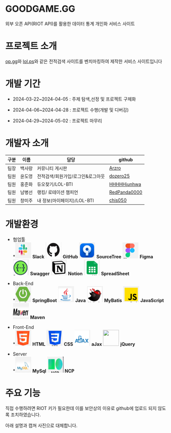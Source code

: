 # GOODGAME.GG

외부 오픈 API(RIOT API)를 활용한 데이터 통계 개인화 서비스 사이트

# 프로젝트 소개

[op.gg](https://OP.GG/)와 [lol.ps](https://lol.ps/)와 같은 전적검색 사이트를 벤치마킹하여 제작한 서비스 사이트입니다


# 개발 기간

 + 2024-03-22~2024-04-05 : 주제 탐색,선정 및 프로젝트 구체화

 + 2024-04-06~2024-04-28 : 프로젝트 수행(개발 및 디버깅)

 + 2024-04-29~2024-05-02 : 프로젝트 마무리 


# 개발자 소개

| 구분 | 이름  | 담당 | github |
|----|-----|----|--------|
| 팀장 | 백사랑 | 커뮤니티 게시판  | [Arzro](https://github.com/Arzro/)      |
| 팀원 | 윤도영 | 전적검색/회원가입/로그인&로그아웃  | [dozero25](https://github.com/dozero25/)      |
| 팀원 | 홍준화 | 듀오찾기/LOL-BTI  | [HHHHHjunhwa](https://github.com/HHHHHjunhwa/)      |
| 팀원 | 남병선 | 랭킹/ 로테이션 챔피언  | [RedPanda0000](https://github.com/RedPanda0000/)      |
| 팀원 | 창미주 | 내 정보(마이페이지)/LOL-BTI  | [chis050](https://github.com/chis050/)      |


# 개발환경

* 협업툴  
   *<img src="https://github.com/HHHHHjunhwa/goodgame.gg/blob/main/slack.PNG" width="50px" height="50px"> __Slack__
 <img src="https://github.com/HHHHHjunhwa/goodgame.gg/blob/main/github.PNG" width="50px" height="50px"> __GitHub__
  <img src="https://github.com/HHHHHjunhwa/goodgame.gg/blob/main/sourcetree.PNG" width="50px" height="50px"> __SourceTree__
   <img src="https://github.com/HHHHHjunhwa/goodgame.gg/blob/main/figma.PNG" width="50px" height="50px"> __Figma__
  <img src="https://github.com/HHHHHjunhwa/goodgame.gg/blob/main/swagger.PNG" width="50px" height="50px"> __Swagger__
   <img src="https://github.com/HHHHHjunhwa/goodgame.gg/blob/main/notion.PNG" width="50px" height="50px"> __Notion__
  <img src="https://github.com/HHHHHjunhwa/goodgame.gg/blob/main/spreadsheet.PNG" width="50px" height="50px"> __SpreadSheet__
               
 * Back-End  
   *<img src="https://github.com/HHHHHjunhwa/goodgame.gg/blob/main/back_end_img/springboot.PNG" width="50px" height="50px"> __SpringBoot__
<img src="https://github.com/HHHHHjunhwa/goodgame.gg/blob/main/back_end_img/java.PNG" width="50px" height="50px"> __Java__
<img src="https://github.com/HHHHHjunhwa/goodgame.gg/blob/main/back_end_img/mybatis.PNG" width="50px" height="50px"> __MyBatis__
<img src="https://github.com/HHHHHjunhwa/goodgame.gg/blob/main/back_end_img/javascript.PNG" width="50px" height="50px"> __JavaScript__
<img src="https://github.com/HHHHHjunhwa/goodgame.gg/blob/main/back_end_img/maven.PNG" width="50px" height="50px"> __Maven__

 * Front-End  
   *<img src="https://github.com/HHHHHjunhwa/goodgame.gg/blob/main/front_end_img/html.PNG" width="50px" height="50px"> __HTML__
<img src="https://github.com/HHHHHjunhwa/goodgame.gg/blob/main/front_end_img/css.PNG" width="50px" height="50px"> __CSS__
<img src="https://github.com/HHHHHjunhwa/goodgame.gg/blob/main/front_end_img/ajax.PNG" width="50px" height="50px"> __aJax__
<img src="https://github.com/HHHHHjunhwa/goodgame.gg/blob/main/front_end_img/jquery.PNG" width="50px" height="50px"> __jQuery__


 * Server  
   *<img src="https://github.com/HHHHHjunhwa/goodgame.gg/blob/main/server_img/mysql.PNG" width="50px" height="50px"> __MySql__
<img src="https://github.com/HHHHHjunhwa/goodgame.gg/blob/main/server_img/ncp.PNG" width="50px" height="50px"> __NCP__


# 주요 기능

직접 수행하려면 RIOT 키가 필요한데 이를 보안상의 이유로 github에 업로드 되지 않도록 조치하였습니다.

아래 설명과 캡쳐 사진으로 대체합니다.



